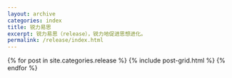 ```yaml
---
layout: archive
categories: index
title: 锐力易思
excerpt: 锐力易思（release），锐力地促进思想进化。
permalink: /release/index.html
---
```


<div class="tiles">
{% for post in site.categories.release %}
  {% include post-grid.html %}
{% endfor %}
</div>
